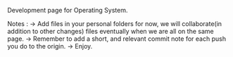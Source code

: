 Development page for Operating System.

Notes :
-> Add files in your personal folders for now, we will collaborate(in addition to other changes) files eventually when we are all on the same page.
-> Remember to add a short, and relevant commit note for each push you do to the origin.
-> Enjoy.
